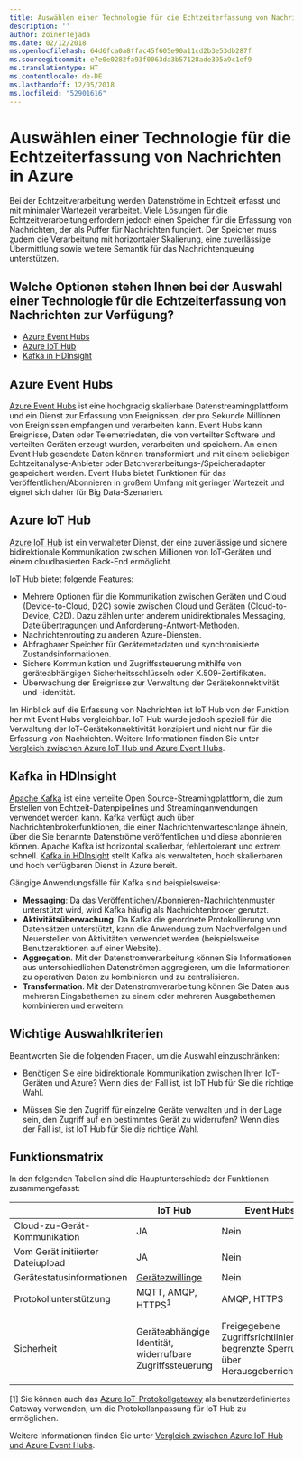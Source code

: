 ```yaml
---
title: Auswählen einer Technologie für die Echtzeiterfassung von Nachrichten
description: ''
author: zoinerTejada
ms.date: 02/12/2018
ms.openlocfilehash: 64d6fca0a8ffac45f605e90a11cd2b3e53db287f
ms.sourcegitcommit: e7e0e0282fa93f0063da3b57128ade395a9c1ef9
ms.translationtype: HT
ms.contentlocale: de-DE
ms.lasthandoff: 12/05/2018
ms.locfileid: "52901616"
---
```

# <a name="choosing-a-real-time-message-ingestion-technology-in-azure"></a>Auswählen einer Technologie für die Echtzeiterfassung von Nachrichten in Azure

Bei der Echtzeitverarbeitung werden Datenströme in Echtzeit erfasst und mit minimaler Wartezeit verarbeitet. Viele Lösungen für die Echtzeitverarbeitung erfordern jedoch einen Speicher für die Erfassung von Nachrichten, der als Puffer für Nachrichten fungiert. Der Speicher muss zudem die Verarbeitung mit horizontaler Skalierung, eine zuverlässige Übermittlung sowie weitere Semantik für das Nachrichtenqueuing unterstützen. 

## <a name="what-are-your-options-for-real-time-message-ingestion"></a>Welche Optionen stehen Ihnen bei der Auswahl einer Technologie für die Echtzeiterfassung von Nachrichten zur Verfügung?

- [Azure Event Hubs](/azure/event-hubs/)
- [Azure IoT Hub](/azure/iot-hub/)
- [Kafka in HDInsight](/azure/hdinsight/kafka/apache-kafka-get-started)

## <a name="azure-event-hubs"></a>Azure Event Hubs

[Azure Event Hubs](/azure/event-hubs/) ist eine hochgradig skalierbare Datenstreamingplattform und ein Dienst zur Erfassung von Ereignissen, der pro Sekunde Millionen von Ereignissen empfangen und verarbeiten kann. Event Hubs kann Ereignisse, Daten oder Telemetriedaten, die von verteilter Software und verteilten Geräten erzeugt wurden, verarbeiten und speichern. An einen Event Hub gesendete Daten können transformiert und mit einem beliebigen Echtzeitanalyse-Anbieter oder Batchverarbeitungs-/Speicheradapter gespeichert werden. Event Hubs bietet Funktionen für das Veröffentlichen/Abonnieren in großem Umfang mit geringer Wartezeit und eignet sich daher für Big Data-Szenarien.

## <a name="azure-iot-hub"></a>Azure IoT Hub

[Azure IoT Hub](/azure/iot-hub/) ist ein verwalteter Dienst, der eine zuverlässige und sichere bidirektionale Kommunikation zwischen Millionen von IoT-Geräten und einem cloudbasierten Back-End ermöglicht.

IoT Hub bietet folgende Features:

* Mehrere Optionen für die Kommunikation zwischen Geräten und Cloud (Device-to-Cloud, D2C) sowie zwischen Cloud und Geräten (Cloud-to-Device, C2D). Dazu zählen unter anderem unidirektionales Messaging, Dateiübertragungen und Anforderung-Antwort-Methoden.
* Nachrichtenrouting zu anderen Azure-Diensten.
* Abfragbarer Speicher für Gerätemetadaten und synchronisierte Zustandsinformationen.
* Sichere Kommunikation und Zugriffssteuerung mithilfe von geräteabhängigen Sicherheitsschlüsseln oder X.509-Zertifikaten.
* Überwachung der Ereignisse zur Verwaltung der Gerätekonnektivität und -identität.

Im Hinblick auf die Erfassung von Nachrichten ist IoT Hub von der Funktion her mit Event Hubs vergleichbar. IoT Hub wurde jedoch speziell für die Verwaltung der IoT-Gerätekonnektivität konzipiert und nicht nur für die Erfassung von Nachrichten. Weitere Informationen finden Sie unter [Vergleich zwischen Azure IoT Hub und Azure Event Hubs](/azure/iot-hub/iot-hub-compare-event-hubs). 

## <a name="kafka-on-hdinsight"></a>Kafka in HDInsight

[Apache Kafka](https://kafka.apache.org/) ist eine verteilte Open Source-Streamingplattform, die zum Erstellen von Echtzeit-Datenpipelines und Streaminganwendungen verwendet werden kann. Kafka verfügt auch über Nachrichtenbrokerfunktionen, die einer Nachrichtenwarteschlange ähneln, über die Sie benannte Datenströme veröffentlichen und diese abonnieren können. Apache Kafka ist horizontal skalierbar, fehlertolerant und extrem schnell. [Kafka in HDInsight](/azure/hdinsight/kafka/apache-kafka-get-started) stellt Kafka als verwalteten, hoch skalierbaren und hoch verfügbaren Dienst in Azure bereit. 

Gängige Anwendungsfälle für Kafka sind beispielsweise:

* **Messaging**: Da das Veröffentlichen/Abonnieren-Nachrichtenmuster unterstützt wird, wird Kafka häufig als Nachrichtenbroker genutzt.
* **Aktivitätsüberwachung**. Da Kafka die geordnete Protokollierung von Datensätzen unterstützt, kann die Anwendung zum Nachverfolgen und Neuerstellen von Aktivitäten verwendet werden (beispielsweise Benutzeraktionen auf einer Website).
* **Aggregation**. Mit der Datenstromverarbeitung können Sie Informationen aus unterschiedlichen Datenströmen aggregieren, um die Informationen zu operativen Daten zu kombinieren und zu zentralisieren.
* **Transformation**. Mit der Datenstromverarbeitung können Sie Daten aus mehreren Eingabethemen zu einem oder mehreren Ausgabethemen kombinieren und erweitern.

## <a name="key-selection-criteria"></a>Wichtige Auswahlkriterien

Beantworten Sie die folgenden Fragen, um die Auswahl einzuschränken:

- Benötigen Sie eine bidirektionale Kommunikation zwischen Ihren IoT-Geräten und Azure? Wenn dies der Fall ist, ist IoT Hub für Sie die richtige Wahl.

- Müssen Sie den Zugriff für einzelne Geräte verwalten und in der Lage sein, den Zugriff auf ein bestimmtes Gerät zu widerrufen? Wenn dies der Fall ist, ist IoT Hub für Sie die richtige Wahl.

## <a name="capability-matrix"></a>Funktionsmatrix

In den folgenden Tabellen sind die Hauptunterschiede der Funktionen zusammengefasst: 

| | IoT Hub | Event Hubs | Kafka in HDInsight |
| --- | --- | --- | --- |
| Cloud-zu-Gerät-Kommunikation | JA | Nein  | Nein  |
| Vom Gerät initiierter Dateiupload | JA | Nein  | Nein  |
| Gerätestatusinformationen | [Gerätezwillinge](/azure/iot-hub/iot-hub-devguide-device-twins) | Nein  | Nein  |
| Protokollunterstützung | MQTT, AMQP, HTTPS<sup>1</sup> | AMQP, HTTPS | [Kafka-Protokoll](https://cwiki.apache.org/confluence/display/KAFKA/A+Guide+To+The+Kafka+Protocol) |
| Sicherheit | Geräteabhängige Identität, widerrufbare Zugriffssteuerung | Freigegebene Zugriffsrichtlinien, begrenzte Sperrung über Herausgeberrichtlinien | Authentifizierung mit SASL, austauschbare Autorisierung, Unterstützung der Integration in externe Authentifizierungsdienste |

[1] Sie können auch das [Azure IoT-Protokollgateway](/azure/iot-hub/iot-hub-protocol-gateway) als benutzerdefiniertes Gateway verwenden, um die Protokollanpassung für IoT Hub zu ermöglichen.

Weitere Informationen finden Sie unter [Vergleich zwischen Azure IoT Hub und Azure Event Hubs](/azure/iot-hub/iot-hub-compare-event-hubs).
